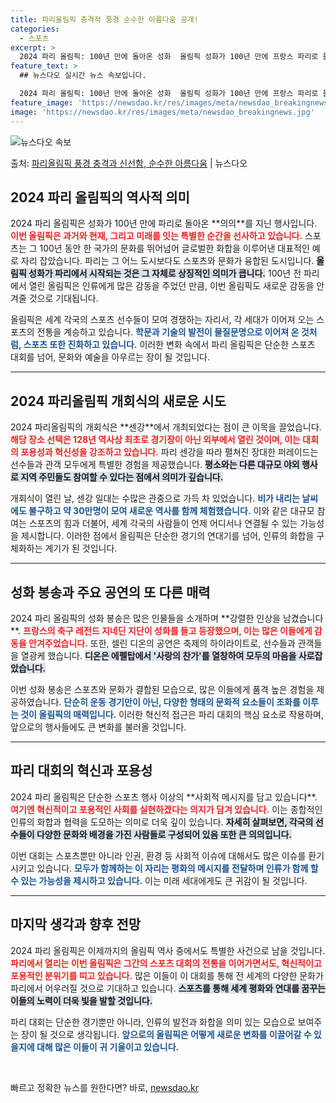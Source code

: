 ```yaml
---
title: 파리올림픽 충격적 풍경 순수한 아름다움 공개!
categories:
  - 스포츠
excerpt: >
  2024 파리 올림픽: 100년 만에 돌아온 성화  올림픽 성화가 100년 만에 프랑스 파리로 돌아왔다. 스…
feature_text: >
  ## 뉴스다오 실시간 뉴스 속보입니다.

  2024 파리 올림픽: 100년 만에 돌아온 성화  올림픽 성화가 100년 만에 프랑스 파리로 돌아왔다. 스…
feature_image: 'https://newsdao.kr/res/images/meta/newsdao_breakingnews.jpg'
image: 'https://newsdao.kr/res/images/meta/newsdao_breakingnews.jpg'
---
```


![뉴스다오 속보](https://newsdao.kr/res/images/meta/newsdao_breakingnews.jpg)

<p>출처: <a href="https://newsdao.kr/5142" rel="dofollow">파리올림픽 풍경 충격과 신선함, 순수한 아름다움</a> | 뉴스다오</p>

<h2 data-ke-size="size26">2024 파리 올림픽의 역사적 의미</h2>

<p data-ke-size="size16">2024 파리 올림픽은 성화가 100년 만에 파리로 돌아온 **의의**를 지닌 행사입니다. <b><span style="color: #ee2323;">이번 올림픽은 과거와 현재, 그리고 미래를 잇는 특별한 순간을 선사하고 있습니다.</span></b> 스포츠는 그 100년 동안 한 국가의 문화를 뛰어넘어 글로벌한 화합을 이루어낸 대표적인 예로 자리 잡았습니다. 파리는 그 어느 도시보다도 스포츠와 문화가 융합된 도시입니다. <b><span style="background-color: #21538527;">올림픽 성화가 파리에서 시작되는 것은 그 자체로 상징적인 의미가 큽니다.</span></b> 100년 전 파리에서 열린 올림픽은 인류에게 많은 감동을 주었던 만큼, 이번 올림픽도 새로운 감동을 안겨줄 것으로 기대됩니다.</p>

<p data-ke-size="size16">올림픽은 세계 각국의 스포츠 선수들이 모여 경쟁하는 자리서, 각 세대가 이어져 오는 스포츠의 전통을 계승하고 있습니다. <b><span style="color: #1a5490;">학문과 기술의 발전이 물질문명으로 이어져 온 것처럼, 스포츠 또한 진화하고 있습니다.</span></b> 이러한 변화 속에서 파리 올림픽은 단순한 스포츠 대회를 넘어, 문화와 예술을 아우르는 장이 될 것입니다.</p>

<hr>

<h2 data-ke-size="size26">2024 파리올림픽 개회식의 새로운 시도</h2>

<p data-ke-size="size16">2024 파리올림픽의 개회식은 **센강**에서 개최되었다는 점이 큰 이목을 끌었습니다. <b><span style="color: #ee2323;">해당 장소 선택은 128년 역사상 최초로 경기장이 아닌 외부에서 열린 것이며, 이는 대회의 포용성과 혁신성을 강조하고 있습니다.</span></b> 파리 센강을 따라 펼쳐진 장대한 퍼레이드는 선수들과 관객 모두에게 특별한 경험을 제공했습니다. <b><span style="background-color: #21538527;">평소와는 다른 대규모 야외 행사로 지역 주민들도 참여할 수 있다는 점에서 의미가 깊습니다.</span></b></p>

<p data-ke-size="size16">개회식이 열린 날, 센강 일대는 수많은 관중으로 가득 차 있었습니다. <b><span style="color: #1a5490;">비가 내리는 날씨에도 불구하고 약 30만명이 모여 새로운 역사를 함께 체험했습니다.</span></b> 이와 같은 대규모 참여는 스포츠의 힘과 더불어, 세계 각국의 사람들이 언제 어디서나 연결될 수 있는 가능성을 제시합니다. 이러한 점에서 올림픽은 단순한 경기의 연대기를 넘어, 인류의 화합을 구체화하는 계기가 된 것입니다.</p>

<hr>

<h2 data-ke-size="size26">성화 봉송과 주요 공연의 또 다른 매력</h2>

<p data-ke-size="size16">2024 파리 올림픽의 성화 봉송은 많은 인물들을 소개하며 **강렬한 인상을 남겼습니다**. <b><span style="color: #ee2323;">프랑스의 축구 레전드 지네딘 지단이 성화를 들고 등장했으며, 이는 많은 이들에게 감동을 안겨주었습니다.</span></b> 또한, 셀린 디온의 공연은 축제의 하이라이트로, 선수들과 관객들을 열광케 했습니다. <b><span style="background-color: #21538527;">디온은 에펠탑에서 '사랑의 찬가'를 열창하여 모두의 마음을 사로잡았습니다.</span></b></p>

<p data-ke-size="size16">이번 성화 봉송은 스포츠와 문화가 결합된 모습으로, 많은 이들에게 품격 높은 경험을 제공하였습니다. <b><span style="color: #1a5490;">단순히 운동 경기만이 아닌, 다양한 형태의 문화적 요소들이 조화를 이루는 것이 올림픽의 매력입니다.</span></b> 이러한 혁신적 접근은 파리 대회의 핵심 요소로 작용하며, 앞으로의 행사들에도 큰 변화를 불러올 것입니다.</p>

<hr>

<h2 data-ke-size="size26">파리 대회의 혁신과 포용성</h2>

<p data-ke-size="size16">2024 파리 올림픽은 단순한 스포츠 행사 이상의 **사회적 메시지를 담고 있습니다**. <b><span style="color: #ee2323;">여기엔 혁신적이고 포용적인 사회를 실현하겠다는 의지가 담겨 있습니다.</span></b> 이는 종합적인 인류의 화합과 협력을 도모하는 의미로 더욱 깊이 있습니다. <b><span style="background-color: #21538527;">자세히 살펴보면, 각국의 선수들이 다양한 문화와 배경을 가진 사람들로 구성되어 있음 또한 큰 의의입니다.</span></b></p>

<p data-ke-size="size16">이번 대회는 스포츠뿐만 아니라 인권, 환경 등 사회적 이슈에 대해서도 많은 이슈를 환기시키고 있습니다. <b><span style="color: #1a5490;">모두가 함께하는 이 자리는 평화의 메시지를 전달하며 인류가 함께 할 수 있는 가능성을 제시하고 있습니다.</span></b> 이는 미래 세대에게도 큰 귀감이 될 것입니다.</p>

<hr>

<h2 data-ke-size="size26">마지막 생각과 향후 전망</h2>

<p data-ke-size="size16">2024 파리 올림픽은 이제까지의 올림픽 역사 중에서도 특별한 사건으로 남을 것입니다. <b><span style="color: #ee2323;">파리에서 열리는 이번 올림픽은 그간의 스포츠 대회의 전통을 이어가면서도, 혁신적이고 포용적인 분위기를 띠고 있습니다.</span></b> 많은 이들이 이 대회를 통해 전 세계의 다양한 문화가 파리에서 어우러질 것으로 기대하고 있습니다. <b><span style="background-color: #21538527;">스포츠를 통해 세계 평화와 연대를 꿈꾸는 이들의 노력이 더욱 빛을 발할 것입니다.</span></b></p>

<p data-ke-size="size16">파리 대회는 단순한 경기뿐만 아니라, 인류의 발전과 화합을 의미 있는 모습으로 보여주는 장이 될 것으로 생각됩니다. <b><span style="color: #1a5490;">앞으로의 올림픽은 어떻게 새로운 변화를 이끌어갈 수 있을지에 대해 많은 이들이 귀 기울이고 있습니다.</span></b></p>

<p data-ke-size="size16">&nbsp;</p> 

빠르고 정확한 뉴스를 원한다면? 바로, <a href="https://newsdao.kr" rel="dofollow">newsdao.kr</a>


